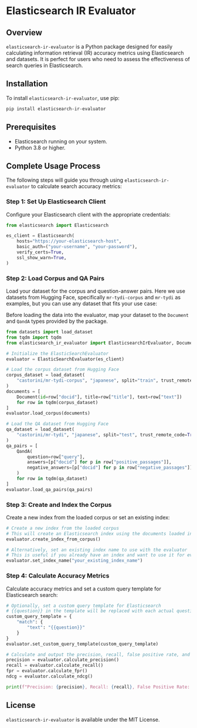 # Elasticsearch IR Evaluator

## Overview

`elasticsearch-ir-evaluator` is a Python package designed for easily calculating information retrieval (IR) accuracy metrics using Elasticsearch and datasets. It is perfect for users who need to assess the effectiveness of search queries in Elasticsearch.

## Installation

To install `elasticsearch-ir-evaluator`, use pip:

```bash
pip install elasticsearch-ir-evaluator
```

## Prerequisites

- Elasticsearch running on your system.
- Python 3.8 or higher.

## Complete Usage Process

The following steps will guide you through using `elasticsearch-ir-evaluator` to calculate search accuracy metrics:

### Step 1: Set Up Elasticsearch Client

Configure your Elasticsearch client with the appropriate credentials:

```python
from elasticsearch import Elasticsearch

es_client = Elasticsearch(
    hosts="https://your-elasticsearch-host",
    basic_auth=("your-username", "your-password"),
    verify_certs=True,
    ssl_show_warn=True,
)
```

### Step 2: Load Corpus and QA Pairs

Load your dataset for the corpus and question-answer pairs. Here we use datasets from Hugging Face, specifically `mr-tydi-corpus` and `mr-tydi` as examples, but you can use any dataset that fits your use case:

Before loading the data into the evaluator, map your dataset to the `Document` and `QandA` types provided by the package.

```python
from datasets import load_dataset
from tqdm import tqdm
from elasticsearch_ir_evaluator import ElasticsearchIrEvaluator, Document, QandA

# Initialize the ElasticSearchEvaluator
evaluator = ElasticSearchEvaluator(es_client)

# Load the corpus dataset from Hugging Face
corpus_dataset = load_dataset(
    "castorini/mr-tydi-corpus", "japanese", split="train", trust_remote_code=True
)
documents = [
    Document(id=row["docid"], title=row["title"], text=row["text"])
    for row in tqdm(corpus_dataset)
]
evaluator.load_corpus(documents)

# Load the QA dataset from Hugging Face
qa_dataset = load_dataset(
    "castorini/mr-tydi", "japanese", split="test", trust_remote_code=True
)
qa_pairs = [
    QandA(
        question=row["query"],
        answers=[p["docid"] for p in row["positive_passages"]],
        negative_answers=[p["docid"] for p in row["negative_passages"]],
    )
    for row in tqdm(qa_dataset)
]
evaluator.load_qa_pairs(qa_pairs)
```

### Step 3: Create and Index the Corpus

Create a new index from the loaded corpus or set an existing index:

```python
# Create a new index from the loaded corpus
# This will create an Elasticsearch index using the documents loaded into the evaluator
evaluator.create_index_from_corpus()

# Alternatively, set an existing index name to use with the evaluator
# This is useful if you already have an index and want to use it for evaluation
evaluator.set_index_name("your_existing_index_name")
```

### Step 4: Calculate Accuracy Metrics

Calculate accuracy metrics and set a custom query template for Elasticsearch search:

```python
# Optionally, set a custom query template for Elasticsearch
# {{question}} in the template will be replaced with each actual question
custom_query_template = {
    "match": {
        "text": "{{question}}"
    }
}
evaluator.set_custom_query_template(custom_query_template)

# Calculate and output the precision, recall, false positive rate, and nDCG
precision = evaluator.calculate_precision()
recall = evaluator.calculate_recall()
fpr = evaluator.calculate_fpr()
ndcg = evaluator.calculate_ndcg()

print(f"Precision: {precision}, Recall: {recall}, False Positive Rate: {fpr}, nDCG: {ndcg}")
```

## License

`elasticsearch-ir-evaluator` is available under the MIT License.
